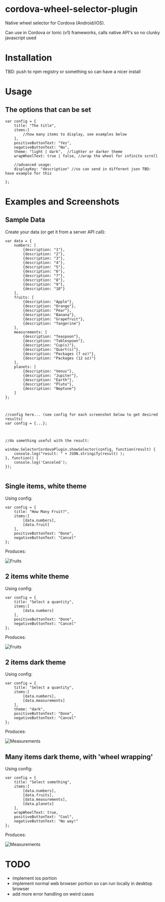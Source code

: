 # cordova-wheel-selector-plugin
Native wheel selector for Cordova (Android/iOS).

Can use in Cordova or Ionic (v1) frameworks, calls native API's so no clunky javascript used

# Installation

TBD: push to npm registry or something so can have a nicer install


# Usage

## The options that can be set

```
var config = {
    title: "The title",
    items:[
        //how many items to display, see examples below
    ],
    positiveButtonText: "Yes",
    negativeButtonText: "No",
    theme: "light | dark",  //lighter or darker theme
    wrapWheelText: true | false, //wrap the wheel for infinite scroll
    
    //advanced usage:
    displayKey: "description" //so can send in different json TBD: have example for this
    
};

```

# Examples and Screenshots
## Sample Data

Create your data (or get it from a server API call):

```
var data = {
    numbers: [ 
        {description: "1"},
        {description: "2"},
        {description: "3"},
        {description: "4"},
        {description: "5"},
        {description: "6"},
        {description: "7"},
        {description: "8"},
        {description: "9"},
        {description: "10"}
    ],
    fruits: [
        {description: "Apple"},
        {description: "Orange"},
        {description: "Pear"},
        {description: "Banana"},
        {description: "Grapefruit"},
        {description: "Tangerine"}
    ],
    measurements: [
        {description: "Teaspoon"},
        {description: "Tablespoon"},
        {description: "Cup(s)"},
        {description: "Quart(s)"},
        {description: "Packages (7 oz)"},
        {description: "Packages (12 oz)"}
    ],
    planets: [
        {description: "Venus"},
        {description: "Jupiter"},
        {description: "Earth"},
        {description: "Pluto"},
        {description: "Neptune"}
    ]
};



//config here... (see config for each screenshot below to get desired results)
var config = {...};



//do something useful with the result:

window.SelectorCordovaPlugin.showSelector(config, function(result) {
    console.log("result: " + JSON.stringify(result) );
}, function() {
    console.log('Canceled');
});


```

## Single items, white theme
Using config:

```
var config = {
    title: "How Many Fruit?",
    items:[
        [data.numbers],
        [data.fruit]
    ],
    positiveButtonText: "Done",
    negativeButtonText: "Cancel"
};

```
Produces: 

![Fruits](examples/images/single_items.png)



## 2 items white theme
Using config:

```
var config = {
    title: "Select a quantity",
    items:[
        [data.numbers]
    ],
    positiveButtonText: "Done",
    negativeButtonText: "Cancel"
};

```
Produces: 

![Fruits](examples/images/fruit.png)


## 2 items dark theme
Using config:

```
var config = {
    title: "Select a quantity",
    items:[
        [data.numbers],
        [data.measurements]
    ],
    theme: "dark",
    positiveButtonText: "Done",
    negativeButtonText: "Cancel"
};

```
Produces: 

![Measurements](examples/images/quantity_dark_theme.png)



## Many items dark theme, with 'wheel wrapping'
Using config:

```
var config = {
    title: "Select something",
    items:[
        [data.numbers],
        [data.fruits],
        [data.measurements],
        [data.planets]
    ],
    wrapWheelText: true,
    positiveButtonText: "Cool",
    negativeButtonText: "No way!"
};

```
Produces: 

![Measurements](examples/images/multiple_items.png)





# TODO
* implement ios portion
* implement normal web browser portion so can run locally in desktop browser
* add more error handling on weird cases